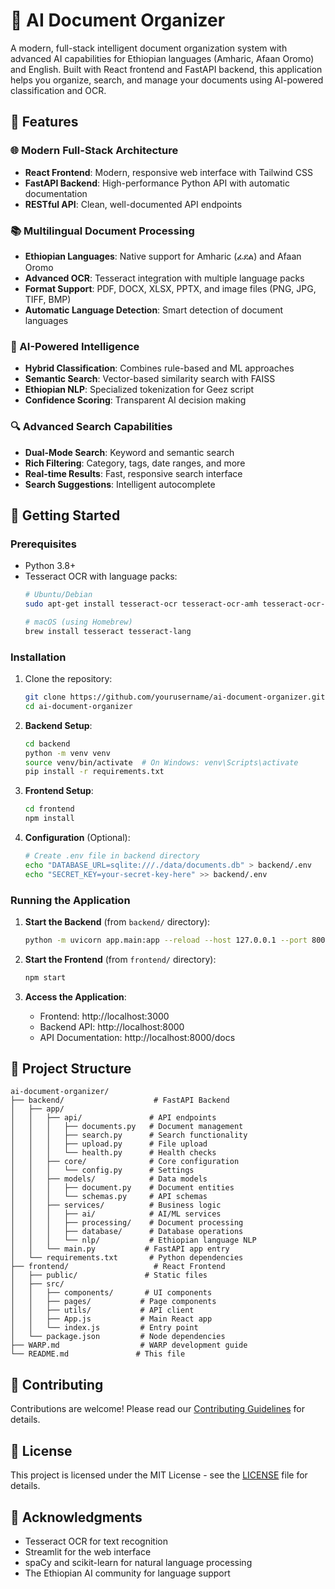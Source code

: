 # 📄 AI Document Organizer

A modern, full-stack intelligent document organization system with advanced AI capabilities for Ethiopian languages (Amharic, Afaan Oromo) and English. Built with React frontend and FastAPI backend, this application helps you organize, search, and manage your documents using AI-powered classification and OCR.

## 🌟 Features

### 🌐 Modern Full-Stack Architecture
- **React Frontend**: Modern, responsive web interface with Tailwind CSS
- **FastAPI Backend**: High-performance Python API with automatic documentation
- **RESTful API**: Clean, well-documented API endpoints

### 📚 Multilingual Document Processing
- **Ethiopian Languages**: Native support for Amharic (ፊደል) and Afaan Oromo
- **Advanced OCR**: Tesseract integration with multiple language packs
- **Format Support**: PDF, DOCX, XLSX, PPTX, and image files (PNG, JPG, TIFF, BMP)
- **Automatic Language Detection**: Smart detection of document languages

### 🤖 AI-Powered Intelligence
- **Hybrid Classification**: Combines rule-based and ML approaches
- **Semantic Search**: Vector-based similarity search with FAISS
- **Ethiopian NLP**: Specialized tokenization for Geez script
- **Confidence Scoring**: Transparent AI decision making

### 🔍 Advanced Search Capabilities
- **Dual-Mode Search**: Keyword and semantic search
- **Rich Filtering**: Category, tags, date ranges, and more
- **Real-time Results**: Fast, responsive search interface
- **Search Suggestions**: Intelligent autocomplete

## 🚀 Getting Started

### Prerequisites

- Python 3.8+
- Tesseract OCR with language packs:
  ```bash
  # Ubuntu/Debian
  sudo apt-get install tesseract-ocr tesseract-ocr-amh tesseract-ocr-eng
  
  # macOS (using Homebrew)
  brew install tesseract tesseract-lang
  ```

### Installation

1. Clone the repository:
   ```bash
   git clone https://github.com/yourusername/ai-document-organizer.git
   cd ai-document-organizer
   ```

2. **Backend Setup**:
   ```bash
   cd backend
   python -m venv venv
   source venv/bin/activate  # On Windows: venv\Scripts\activate
   pip install -r requirements.txt
   ```

3. **Frontend Setup**:
   ```bash
   cd frontend
   npm install
   ```

4. **Configuration** (Optional):
   ```bash
   # Create .env file in backend directory
   echo "DATABASE_URL=sqlite:///./data/documents.db" > backend/.env
   echo "SECRET_KEY=your-secret-key-here" >> backend/.env
   ```

### Running the Application

1. **Start the Backend** (from `backend/` directory):
   ```bash
   python -m uvicorn app.main:app --reload --host 127.0.0.1 --port 8000
   ```

2. **Start the Frontend** (from `frontend/` directory):
   ```bash
   npm start
   ```

3. **Access the Application**:
   - Frontend: http://localhost:3000
   - Backend API: http://localhost:8000
   - API Documentation: http://localhost:8000/docs

## 📁 Project Structure

```
ai-document-organizer/
├── backend/                    # FastAPI Backend
│   ├── app/
│   │   ├── api/               # API endpoints
│   │   │   ├── documents.py   # Document management
│   │   │   ├── search.py      # Search functionality
│   │   │   ├── upload.py      # File upload
│   │   │   └── health.py      # Health checks
│   │   ├── core/              # Core configuration
│   │   │   └── config.py      # Settings
│   │   ├── models/            # Data models
│   │   │   ├── document.py    # Document entities
│   │   │   └── schemas.py     # API schemas
│   │   ├── services/          # Business logic
│   │   │   ├── ai/            # AI/ML services
│   │   │   ├── processing/    # Document processing
│   │   │   ├── database/      # Database operations
│   │   │   └── nlp/           # Ethiopian language NLP
│   │   └── main.py           # FastAPI app entry
│   └── requirements.txt       # Python dependencies
├── frontend/                   # React Frontend
│   ├── public/               # Static files
│   ├── src/
│   │   ├── components/       # UI components
│   │   ├── pages/           # Page components
│   │   ├── utils/           # API client
│   │   ├── App.js           # Main React app
│   │   └── index.js         # Entry point
│   └── package.json         # Node dependencies
├── WARP.md                  # WARP development guide
└── README.md               # This file
```

## 🤝 Contributing

Contributions are welcome! Please read our [Contributing Guidelines](CONTRIBUTING.md) for details.

## 📄 License

This project is licensed under the MIT License - see the [LICENSE](LICENSE) file for details.

## 🙏 Acknowledgments

- Tesseract OCR for text recognition
- Streamlit for the web interface
- spaCy and scikit-learn for natural language processing
- The Ethiopian AI community for language support

